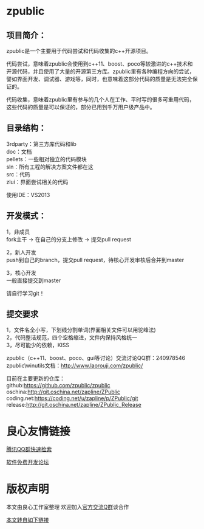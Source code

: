 zpublic
=======
  
  
项目简介：
----------
zpublic是一个主要用于代码尝试和代码收集的c++开源项目。  

代码尝试，意味着zpublic会使用到c++11、boost、poco等较激进的c++技术和开源代码，并且使用了大量的开源第三方库。zpublic里有各种编程方向的尝试，譬如界面开发、调试器、游戏等，同时，也意味着这部分代码的质量是无法完全保证的。  

代码收集，意味着zpublic里有参与的几个人在工作、平时写的很多可重用代码，这些代码的质量是可以保证的，部分已用到千万用户级产品中。  

目录结构：
----------
3rdparty：第三方库代码和lib  
doc：文档  
pellets：一些相对独立的代码模块  
sln：所有工程的解决方案文件都在这  
src：代码  
zlui：界面尝试相关的代码  

使用IDE：VS2013  

开发模式：
----------

1，非成员  
fork主干 -> 在自己的分支上修改 -> 提交pull request  

2，新人开发  
push到自己的branch，提交pull request，待核心开发审核后合并到master  

3，核心开发  
一般直接提交到master  

请自行学习git！

提交要求
----------
1，文件名全小写，下划线分割单词(界面相关文件可以用驼峰法)  
2，代码整洁规范，四个空格缩进，文件内保持风格统一  
3，尽可能少的依赖，KISS  

zpublic（c++11、boost、poco、gui等讨论）交流讨论QQ群：240978546  
zpublic\winutils文档：http://www.laorouji.com/zpublic/  

目前在主要更新的仓库：  
github:https://github.com/zpublic/zpublic  
oschina:http://git.oschina.net/zapline/ZPublic  
coding.net:https://coding.net/u/zapline/p/ZPublic/git  
release:http://git.oschina.net/zapline/ZPublic_Release  



 # 良心友情链接

[腾讯QQ群快速检索](http://u.720life.cn/s/8cf73f7c)

[软件免费开发论坛](http://u.720life.cn/s/bbb01dc0)

# 版权声明 

本文由良心工作室整理 欢迎加入[官方交流Q群](https://u.720life.cn/s/f2316816)谈合作

[本文转自如下链接](http://u.720life.cn/g/2e71d0f0a5c601172267ba20d3a43c6ede638a7af1424c07b1d111d451af4888b70668d0e868d8e62de2a0ec5f2c3df50d9294ce22fd04c6060181de04e55b5c)